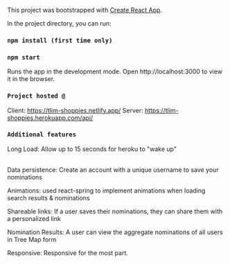This project was bootstrapped with [Create React App](https://github.com/facebook/create-react-app).


In the project directory, you can run:

### `npm install (first time only)`
### `npm start`

Runs the app in the development mode.
Open http://localhost:3000 to view it in the browser.


### `Project hosted @`
Client: https://tlim-shoppies.netlify.app/
Server: https://tlim-shoppies.herokuapp.com/api/

### `Additional features` 
Long Load: Allow up to 15 seconds for heroku to "wake up"

<br>
Data persistence:  Create an account with a unique username to save your nominations

<br>

Animations: used react-spring to implement animations when loading search results & nominations
<br>

Shareable links:  If a user saves their nominations, they can share them with a personalized link
<br>

Nomination Results: A user can view the aggregate nominations of all users in Tree Map form
<br>

Responsive: Responsive for the most part.

